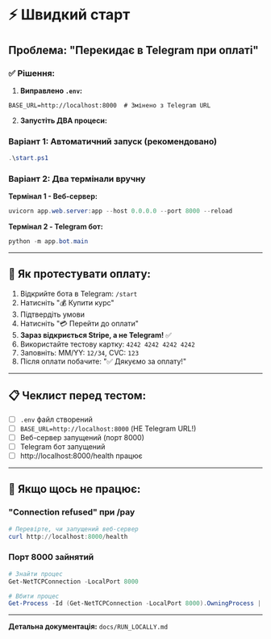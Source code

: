 # ⚡ Швидкий старт

## Проблема: "Перекидає в Telegram при оплаті"

### ✅ Рішення:

1. **Виправлено `.env`:**
```env
BASE_URL=http://localhost:8000  # Змінено з Telegram URL
```

2. **Запустіть ДВА процеси:**

### Варіант 1: Автоматичний запуск (рекомендовано)
```powershell
.\start.ps1
```

### Варіант 2: Два термінали вручну

**Термінал 1 - Веб-сервер:**
```powershell
uvicorn app.web.server:app --host 0.0.0.0 --port 8000 --reload
```

**Термінал 2 - Telegram бот:**
```powershell
python -m app.bot.main
```

---

## 🧪 Як протестувати оплату:

1. Відкрийте бота в Telegram: `/start`
2. Натисніть "💰 Купити курс"
3. Підтвердіть умови
4. Натисніть "💳 Перейти до оплати"
5. **Зараз відкриється Stripe, а не Telegram!** ✅
6. Використайте тестову картку: `4242 4242 4242 4242`
7. Заповніть: MM/YY: `12/34`, CVC: `123`
8. Після оплати побачите: "✅ Дякуємо за оплату!"

---

## 📋 Чеклист перед тестом:

- [ ] `.env` файл створений
- [ ] `BASE_URL=http://localhost:8000` (НЕ Telegram URL!)
- [ ] Веб-сервер запущений (порт 8000)
- [ ] Telegram бот запущений
- [ ] http://localhost:8000/health працює

---

## 🐛 Якщо щось не працює:

### "Connection refused" при /pay
```powershell
# Перевірте, чи запущений веб-сервер
curl http://localhost:8000/health
```

### Порт 8000 зайнятий
```powershell
# Знайти процес
Get-NetTCPConnection -LocalPort 8000

# Вбити процес
Get-Process -Id (Get-NetTCPConnection -LocalPort 8000).OwningProcess | Stop-Process
```

---

**Детальна документація:** `docs/RUN_LOCALLY.md`
